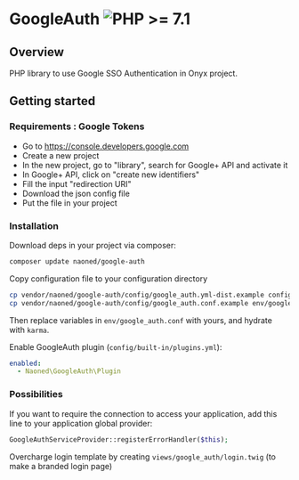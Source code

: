 # GoogleAuth  ![PHP >= 7.1](https://img.shields.io/badge/php-%3E%3D%207.1-lightgrey.svg?colorB=476daa)

## Overview

PHP library to use Google SSO Authentication in Onyx project.

## Getting started

### Requirements : Google Tokens

* Go to https://console.developers.google.com
* Create a new project
* In the new project, go to "library", search for Google+ API and activate it
* In Google+ API, click on "create new identifiers"
* Fill the input "redirection URI"
* Download the json config file
* Put the file in your project


### Installation

Download deps in your project via composer:
```bash
composer update naoned/google-auth
```

Copy configuration file to your configuration directory
```bash
cp vendor/naoned/google-auth/config/google_auth.yml-dist.example config/built-in/google_auth.yml-dist
cp vendor/naoned/google-auth/config/google_auth.conf.example env/google_auth.conf
```

Then replace variables in `env/google_auth.conf` with yours, and hydrate with `karma`.

Enable GoogleAuth plugin (`config/built-in/plugins.yml`):
```yml
enabled:
  - Naoned\GoogleAuth\Plugin
```
### Possibilities

If you want to require the connection to access your application, add this line to your application global provider:
```php
GoogleAuthServiceProvider::registerErrorHandler($this);
```

Overcharge login template by creating `views/google_auth/login.twig` (to make a branded login page)
